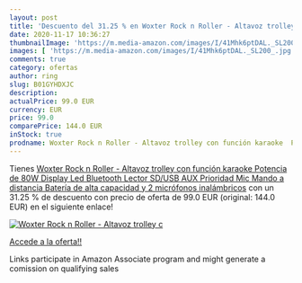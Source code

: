 ```yaml
---
layout: post
title: 'Descuento del 31.25 % en Woxter Rock n Roller - Altavoz trolley c'
date: 2020-11-17 10:36:27
thumbnailImage: 'https://m.media-amazon.com/images/I/41Mhk6ptDAL._SL200_.jpg'
images: [ 'https://m.media-amazon.com/images/I/41Mhk6ptDAL._SL200_.jpg' ]
comments: true
category: ofertas
author: ring
slug: B01GYHDXJC
description:
actualPrice: 99.0 EUR
currency: EUR
price: 99.0
comparePrice: 144.0 EUR
inStock: true
prodname: Woxter Rock n Roller - Altavoz trolley con función karaoke  Potencia de 80W  Display Led  Bluetooth  Lector SD/USB  AUX  Prioridad Mic  Mando a distancia  Batería de alta capacidad y 2 micrófonos inalámbricos
---
```


Tienes [Woxter Rock n Roller - Altavoz trolley con función karaoke  Potencia de 80W  Display Led  Bluetooth  Lector SD/USB  AUX  Prioridad Mic  Mando a distancia  Batería de alta capacidad y 2 micrófonos inalámbricos](https://www.amazon.es/dp/B01GYHDXJC/?tag=tolees-21) con un 31.25 % de descuento con precio de oferta de 99.0 EUR (original: 144.0 EUR) en el siguiente enlace!

[![Woxter Rock n Roller - Altavoz trolley c](https://m.media-amazon.com/images/I/41Mhk6ptDAL._SL200_.jpg)](https://www.amazon.es/dp/B01GYHDXJC/?tag=tolees-21)

[Accede a la oferta!!](https://www.amazon.es/dp/B01GYHDXJC/?tag=tolees-21)

Links participate in Amazon Associate program and might generate a comission on qualifying sales



